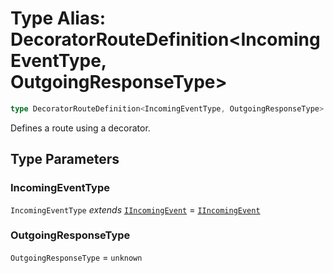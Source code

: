 # Type Alias: DecoratorRouteDefinition\<IncomingEventType, OutgoingResponseType\>

```ts
type DecoratorRouteDefinition<IncomingEventType, OutgoingResponseType> = Omit<RouteDefinition<IncomingEventType, OutgoingResponseType>, "path" | "handler" | "method" | "children">;
```

Defines a route using a decorator.

## Type Parameters

### IncomingEventType

`IncomingEventType` *extends* [`IIncomingEvent`](../interfaces/IIncomingEvent.md) = [`IIncomingEvent`](../interfaces/IIncomingEvent.md)

### OutgoingResponseType

`OutgoingResponseType` = `unknown`
